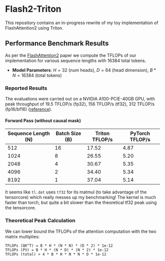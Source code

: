# Flash2-Triton
This repository contains an in-progress rewrite of my toy implementation of FlashAttention2 using Triton.

## Performance Benchmark Results
As per the [FlashAttention2](https://arxiv.org/pdf/2307.08691) paper we compute the TFLOPs of our implementation for various sequence lengths with $16384$ total tokens.
- **Model Parameters**: $H=32$ (num heads), $D=64$ (head dimension), $B * N = 16384$ (total tokens)


### Reported Results
The evaluations were carried out on a NVIDIA A100-PCIE-40GB GPU, with peak throughput of 19.5 TFLOP/s (fp32), 156 TFLOP/s (tf32), 312 TFLOP/s (fp16/bf16) ([reference](https://www.nvidia.com/content/dam/en-zz/Solutions/Data-Center/a100/pdf/nvidia-a100-datasheet-us-nvidia-1758950-r4-web.pdf)).


#### Forward Pass (without causal mask)
| Sequence Length (N) | Batch Size (B) | Triton TFLOP/s | PyTorch TFLOP/s |
|---------------------|----------------|---------------|----------------|
| 512                 | 16             | 17.52         | 4.87          |
| 1024                | 8              | 26.55         | 5.20          |
| 2048                | 4              | 30.67         | 5.35          |
| 4096                | 2              | 34.40         | 5.34          |
| 8192                | 1              | 37.04         | 5.14          |

It seems like `tl.dot` uses `tf32` for its matmul (to take advantage of the tensorcore) which really messes up my benchmarking! The kernel is much faster than torch, but quite a bit slower than the theoretical tf32 peak using the tensorcore.


### Theoretical Peak Calculation
We can lower bound the TFLOPs of the attention computation with the two matrix multiplies:
```
TFLOPs (QK^T) = B * H * (N * N) * (D * 2) * 1e-12
TFLOPs (PV) = B * H * (N * D) * (N * 2) * 1e-12
TFLOPs (total) > 4 * B * H * N * N * D * 1e-12
```